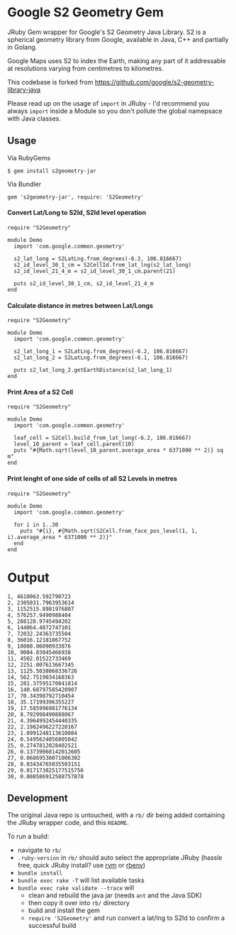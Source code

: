 # Google S2 Geometry Gem

JRuby Gem wrapper for Google's S2 Geometry Java Library. S2 is a spherical geometry library from Google, available in Java, C++ and partially in Golang.

Google Maps uses S2 to index the Earth, making any part of it addressable at resolutions varying from centimetres to kilometres.

This codebase is forked from https://github.com/google/s2-geometry-library-java 

Please read up on the usage of `import` in JRuby - I'd recommend you always `import` inside a Module so you don't pollute the global namepsace with Java classes.

## Usage

Via RubyGems

```
$ gem install s2geometry-jar
```

Via Bundler

```
gem 's2geometry-jar', require: 'S2Geometry'
```

#### Convert Lat/Long to S2Id, S2Id level operation

```
require "S2Geometry"

module Demo
  import 'com.google.common.geometry'
  
  s2_lat_long = S2LatLng.from_degrees(-6.2, 106.816667)
  s2_id_level_30_1_cm = S2CellId.from_lat_lng(s2_lat_long)
  s2_id_level_21_4_m = s2_id_level_30_1_cm.parent(21)

  puts s2_id_level_30_1_cm, s2_id_level_21_4_m
end
```

#### Calculate distance in metres between Lat/Longs

```
require "S2Geometry"

module Demo
  import 'com.google.common.geometry'
  
  s2_lat_long_1 = S2LatLng.from_degrees(-6.2, 106.816667)
  s2_lat_long_2 = S2LatLng.from_degrees(-6.1, 106.816667)

  puts s2_lat_long_2.getEarthDistance(s2_lat_long_1)
end
```

#### Print Area of a S2 Cell

```
require "S2Geometry"

module Demo
  import 'com.google.common.geometry'

  leaf_cell = S2Cell.build_from_lat_long(-6.2, 106.816667)
  level_10_parent = leaf_cell.parent(10)
  puts "#{Math.sqrt(level_10_parent.average_area * 6371000 ** 2)} sq m"
end
```

#### Print lenght of one side of cells of all S2 Levels in metres

```
require "S2Geometry"

module Demo
  import 'com.google.common.geometry'

  for i in 1..30
    puts "#{i}, #{Math.sqrt(S2Cell.from_face_pos_level(1, 1, i).average_area * 6371000 ** 2)}"
  end
end
```

# Output

```
1, 4610063.592790723
2, 2305031.7963953614
3, 1152515.8981976807
4, 576257.9490988404
5, 288128.9745494202
6, 144064.4872747101
7, 72032.24363735504
8, 36016.12181867752
9, 18008.06090933876
10, 9004.03045466938
11, 4502.01522733469
12, 2251.007613667345
13, 1125.5038068336726
14, 562.7519034168363
15, 281.37595170841814
16, 140.68797585420907
17, 70.34398792710454
18, 35.17199396355227
19, 17.585996981776134
20, 8.792998490888067
21, 4.3964992454440335
22, 2.1982496227220167
23, 1.0991248113610084
24, 0.5495624056805042
25, 0.2747812028402521
26, 0.13739060142012605
27, 0.06869530071006302
28, 0.03434765035503151
29, 0.017173825177515756
30, 0.008586912588757878
```

## Development

The original Java repo is untouched, with a `rb/` dir being added containing the JRuby wrapper code, and this `README`.

To run a build:

* navigate to `rb/`
* `.ruby-version` in `rb/` should auto select the appropriate JRuby (hassle free, quick JRuby install? use [rvm](https://rvm.io/) or [rbenv](https://github.com/rbenv/rbenv))
* `bundle install`
* `bundle exec rake -T` will list available tasks
* `bundle exec rake validate --trace` will 
	* clean and rebuild the java jar (needs `ant` and the Java SDK)
	* then copy it over into `rb/` directory
	* build and install the gem
	* `require 'S2Geometry'` and run convert a lat/lng to S2Id to confirm a successful build
